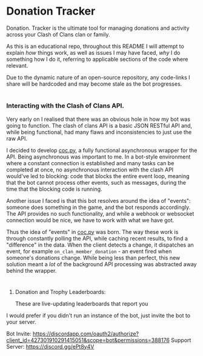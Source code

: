 # Donation Tracker

Donation. Tracker is the ultimate tool for managing donations and activity across your Clash of Clans clan or family.

As this is an educational repo, throughout this README I will attempt to explain *how* things work, as well as issues
I may have faced, *why* I do something how I do it, referring to applicable sections of the code where relevant.

Due to the dynamic nature of an open-source repository, any code-links I share will be hardcoded and may become stale as the bot progresses.


# 
### Interacting with the Clash of Clans API.

Very early on I realised that there was an obvious hole in how my bot was going to function. 
The clash of clans API is a basic JSON RESTful API and, while being functional, had many flaws and inconsistencies 
to just use the raw API.

I decided to develop [coc.py](https://github.com/mathsman5133/coc.py), a fully functional asynchronous wrapper for the API. 
Being asynchronous was important to me. In a bot-style environment where a constant connection is established and many tasks
can be completed at once, no asynchronous interaction with the clash API would've led to blocking: code that blocks the entire event loop, 
meaning that the bot cannot process other events, such as messages, during the time that the blocking code is running.

Another issue I faced is that this bot resolves around the idea of "events": someone does something in the game,
and the bot responds accordingly. The API provides no such functionality, and while a webhook or websocket connection would 
be nice, we have to work with what we have got.

Thus the idea of "events" in [coc.py](https://github.com/mathsman5133/coc.py) was born. The way these work is through constantly
polling the API, while caching recent results, to find a "difference" in the data. When the client detects a change, it dispatches 
an event, for example `on_clan_member_donation` - an event fired when someone's donations change. While being less than perfect, 
this new solution meant a *lot* of the background API processing was abstracted away behind the wrapper.

# 


1. Donation and Trophy Leaderboards:

    These are live-updating leaderboards that report you
    
    
     
I would prefer if you didn't run an instance of the bot, just invite the bot to your server.

Bot Invite: https://discordapp.com/oauth2/authorize?client_id=427301910291415051&scope=bot&permissions=388176
Support Server: https://discord.gg/ePt8y4V   